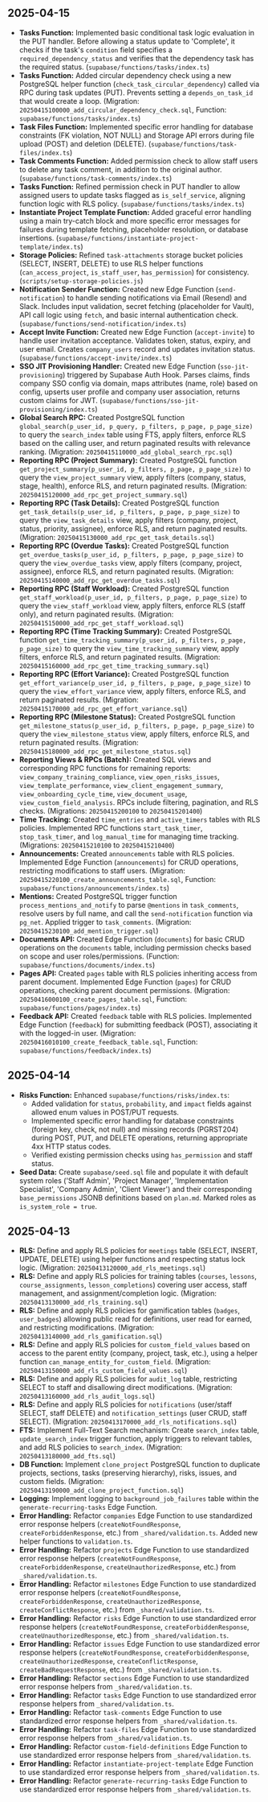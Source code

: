 ## 2025-04-15

-   **Tasks Function:** Implemented basic conditional task logic evaluation in the PUT handler. Before allowing a status update to 'Complete', it checks if the task's `condition` field specifies a `required_dependency_status` and verifies that the dependency task has the required status. (`supabase/functions/tasks/index.ts`)
-   **Tasks Function:** Added circular dependency check using a new PostgreSQL helper function (`check_task_circular_dependency`) called via RPC during task updates (PUT). Prevents setting a `depends_on_task_id` that would create a loop. (Migration: `20250415100000_add_circular_dependency_check.sql`, Function: `supabase/functions/tasks/index.ts`)
-   **Task Files Function:** Implemented specific error handling for database constraints (FK violation, NOT NULL) and Storage API errors during file upload (POST) and deletion (DELETE). (`supabase/functions/task-files/index.ts`)
-   **Task Comments Function:** Added permission check to allow staff users to delete any task comment, in addition to the original author. (`supabase/functions/task-comments/index.ts`)
-   **Tasks Function:** Refined permission check in PUT handler to allow assigned users to update tasks flagged as `is_self_service`, aligning function logic with RLS policy. (`supabase/functions/tasks/index.ts`)
-   **Instantiate Project Template Function:** Added graceful error handling using a main try-catch block and more specific error messages for failures during template fetching, placeholder resolution, or database insertions. (`supabase/functions/instantiate-project-template/index.ts`)
-   **Storage Policies:** Refined `task-attachments` storage bucket policies (SELECT, INSERT, DELETE) to use RLS helper functions (`can_access_project`, `is_staff_user`, `has_permission`) for consistency. (`scripts/setup-storage-policies.js`)
-   **Notification Sender Function:** Created new Edge Function (`send-notification`) to handle sending notifications via Email (Resend) and Slack. Includes input validation, secret fetching (placeholder for Vault), API call logic using `fetch`, and basic internal authentication check. (`supabase/functions/send-notification/index.ts`)
-   **Accept Invite Function:** Created new Edge Function (`accept-invite`) to handle user invitation acceptance. Validates token, status, expiry, and user email. Creates `company_users` record and updates invitation status. (`supabase/functions/accept-invite/index.ts`)
-   **SSO JIT Provisioning Handler:** Created new Edge Function (`sso-jit-provisioning`) triggered by Supabase Auth Hook. Parses claims, finds company SSO config via domain, maps attributes (name, role) based on config, upserts user profile and company user association, returns custom claims for JWT. (`supabase/functions/sso-jit-provisioning/index.ts`)
-   **Global Search RPC:** Created PostgreSQL function `global_search(p_user_id, p_query, p_filters, p_page, p_page_size)` to query the `search_index` table using FTS, apply filters, enforce RLS based on the calling user, and return paginated results with relevance ranking. (Migration: `20250415110000_add_global_search_rpc.sql`)
-   **Reporting RPC (Project Summary):** Created PostgreSQL function `get_project_summary(p_user_id, p_filters, p_page, p_page_size)` to query the `view_project_summary` view, apply filters (company, status, stage, health), enforce RLS, and return paginated results. (Migration: `20250415120000_add_rpc_get_project_summary.sql`)
-   **Reporting RPC (Task Details):** Created PostgreSQL function `get_task_details(p_user_id, p_filters, p_page, p_page_size)` to query the `view_task_details` view, apply filters (company, project, status, priority, assignee), enforce RLS, and return paginated results. (Migration: `20250415130000_add_rpc_get_task_details.sql`)
-   **Reporting RPC (Overdue Tasks):** Created PostgreSQL function `get_overdue_tasks(p_user_id, p_filters, p_page, p_page_size)` to query the `view_overdue_tasks` view, apply filters (company, project, assignee), enforce RLS, and return paginated results. (Migration: `20250415140000_add_rpc_get_overdue_tasks.sql`)
-   **Reporting RPC (Staff Workload):** Created PostgreSQL function `get_staff_workload(p_user_id, p_filters, p_page, p_page_size)` to query the `view_staff_workload` view, apply filters, enforce RLS (staff only), and return paginated results. (Migration: `20250415150000_add_rpc_get_staff_workload.sql`)
-   **Reporting RPC (Time Tracking Summary):** Created PostgreSQL function `get_time_tracking_summary(p_user_id, p_filters, p_page, p_page_size)` to query the `view_time_tracking_summary` view, apply filters, enforce RLS, and return paginated results. (Migration: `20250415160000_add_rpc_get_time_tracking_summary.sql`)
-   **Reporting RPC (Effort Variance):** Created PostgreSQL function `get_effort_variance(p_user_id, p_filters, p_page, p_page_size)` to query the `view_effort_variance` view, apply filters, enforce RLS, and return paginated results. (Migration: `20250415170000_add_rpc_get_effort_variance.sql`)
-   **Reporting RPC (Milestone Status):** Created PostgreSQL function `get_milestone_status(p_user_id, p_filters, p_page, p_page_size)` to query the `view_milestone_status` view, apply filters, enforce RLS, and return paginated results. (Migration: `20250415180000_add_rpc_get_milestone_status.sql`)
-   **Reporting Views & RPCs (Batch):** Created SQL views and corresponding RPC functions for remaining reports: `view_company_training_compliance`, `view_open_risks_issues`, `view_template_performance`, `view_client_engagement_summary`, `view_onboarding_cycle_time`, `view_document_usage`, `view_custom_field_analysis`. RPCs include filtering, pagination, and RLS checks. (Migrations: `20250415200100` to `20250415201400`)
-   **Time Tracking:** Created `time_entries` and `active_timers` tables with RLS policies. Implemented RPC functions `start_task_timer`, `stop_task_timer`, and `log_manual_time` for managing time tracking. (Migrations: `20250415210100` to `20250415210400`)
-   **Announcements:** Created `announcements` table with RLS policies. Implemented Edge Function (`announcements`) for CRUD operations, restricting modifications to staff users. (Migration: `20250415220100_create_announcements_table.sql`, Function: `supabase/functions/announcements/index.ts`)
-   **Mentions:** Created PostgreSQL trigger function `process_mentions_and_notify` to parse `@mentions` in `task_comments`, resolve users by full name, and call the `send-notification` function via `pg_net`. Applied trigger to `task_comments`. (Migration: `20250415230100_add_mention_trigger.sql`)
-   **Documents API:** Created Edge Function (`documents`) for basic CRUD operations on the `documents` table, including permission checks based on scope and user roles/permissions. (Function: `supabase/functions/documents/index.ts`)
-   **Pages API:** Created `pages` table with RLS policies inheriting access from parent document. Implemented Edge Function (`pages`) for CRUD operations, checking parent document permissions. (Migration: `20250416000100_create_pages_table.sql`, Function: `supabase/functions/pages/index.ts`)
-   **Feedback API:** Created `feedback` table with RLS policies. Implemented Edge Function (`feedback`) for submitting feedback (POST), associating it with the logged-in user. (Migration: `20250416010100_create_feedback_table.sql`, Function: `supabase/functions/feedback/index.ts`)

## 2025-04-14

-   **Risks Function:** Enhanced `supabase/functions/risks/index.ts`:
    -   Added validation for `status`, `probability`, and `impact` fields against allowed enum values in POST/PUT requests.
    -   Implemented specific error handling for database constraints (foreign key, check, not null) and missing records (PGRST204) during POST, PUT, and DELETE operations, returning appropriate 4xx HTTP status codes.
    -   Verified existing permission checks using `has_permission` and staff status.
-   **Seed Data:** Create `supabase/seed.sql` file and populate it with default system roles ('Staff Admin', 'Project Manager', 'Implementation Specialist', 'Company Admin', 'Client Viewer') and their corresponding `base_permissions` JSONB definitions based on `plan.md`. Marked roles as `is_system_role = true`.

## 2025-04-13

-   **RLS:** Define and apply RLS policies for `meetings` table (SELECT, INSERT, UPDATE, DELETE) using helper functions and respecting status lock logic. (Migration: `20250413120000_add_rls_meetings.sql`)
-   **RLS:** Define and apply RLS policies for training tables (`courses`, `lessons`, `course_assignments`, `lesson_completions`) covering user access, staff management, and assignment/completion logic. (Migration: `20250413130000_add_rls_training.sql`)
-   **RLS:** Define and apply RLS policies for gamification tables (`badges`, `user_badges`) allowing public read for definitions, user read for earned, and restricting modifications. (Migration: `20250413140000_add_rls_gamification.sql`)
-   **RLS:** Define and apply RLS policies for `custom_field_values` based on access to the parent entity (company, project, task, etc.), using a helper function `can_manage_entity_for_custom_field`. (Migration: `20250413150000_add_rls_custom_field_values.sql`)
-   **RLS:** Define and apply RLS policies for `audit_log` table, restricting SELECT to staff and disallowing direct modifications. (Migration: `20250413160000_add_rls_audit_logs.sql`)
-   **RLS:** Define and apply RLS policies for `notifications` (user/staff SELECT, staff DELETE) and `notification_settings` (user CRUD, staff SELECT). (Migration: `20250413170000_add_rls_notifications.sql`)
-   **FTS:** Implement Full-Text Search mechanism: Create `search_index` table, `update_search_index` trigger function, apply triggers to relevant tables, and add RLS policies to `search_index`. (Migration: `20250413180000_add_fts.sql`)
-   **DB Function:** Implement `clone_project` PostgreSQL function to duplicate projects, sections, tasks (preserving hierarchy), risks, issues, and custom fields. (Migration: `20250413190000_add_clone_project_function.sql`)
-   **Logging:** Implement logging to `background_job_failures` table within the `generate-recurring-tasks` Edge Function.
-   **Error Handling:** Refactor `companies` Edge Function to use standardized error response helpers (`createNotFoundResponse`, `createForbiddenResponse`, etc.) from `_shared/validation.ts`. Added new helper functions to `validation.ts`.
-   **Error Handling:** Refactor `projects` Edge Function to use standardized error response helpers (`createNotFoundResponse`, `createForbiddenResponse`, `createUnauthorizedResponse`, etc.) from `_shared/validation.ts`.
-   **Error Handling:** Refactor `milestones` Edge Function to use standardized error response helpers (`createNotFoundResponse`, `createForbiddenResponse`, `createUnauthorizedResponse`, `createConflictResponse`, etc.) from `_shared/validation.ts`.
-   **Error Handling:** Refactor `risks` Edge Function to use standardized error response helpers (`createNotFoundResponse`, `createForbiddenResponse`, `createUnauthorizedResponse`, etc.) from `_shared/validation.ts`.
-   **Error Handling:** Refactor `issues` Edge Function to use standardized error response helpers (`createNotFoundResponse`, `createForbiddenResponse`, `createUnauthorizedResponse`, `createConflictResponse`, `createBadRequestResponse`, etc.) from `_shared/validation.ts`.
-   **Error Handling:** Refactor `sections` Edge Function to use standardized error response helpers from `_shared/validation.ts`.
-   **Error Handling:** Refactor `tasks` Edge Function to use standardized error response helpers from `_shared/validation.ts`.
-   **Error Handling:** Refactor `task-comments` Edge Function to use standardized error response helpers from `_shared/validation.ts`.
-   **Error Handling:** Refactor `task-files` Edge Function to use standardized error response helpers from `_shared/validation.ts`.
-   **Error Handling:** Refactor `custom-field-definitions` Edge Function to use standardized error response helpers from `_shared/validation.ts`.
-   **Error Handling:** Refactor `instantiate-project-template` Edge Function to use standardized error response helpers from `_shared/validation.ts`.
-   **Error Handling:** Refactor `generate-recurring-tasks` Edge Function to use standardized error response helpers from `_shared/validation.ts`.
